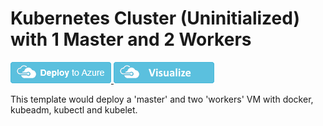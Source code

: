 # Kubernetes Cluster (Uninitialized) with 1 Master and 2 Workers

<a href="https://portal.azure.com/#create/Microsoft.Template/uri/https%3A%2F%2Fraw.githubusercontent.com%2Fmahendra-shinde%2Fazure-quickstart-templates%2Fmaster%2Fkubernetes-2-linux-nodes%2Fazuredeploy.json" target="_blank">
<img src="https://raw.githubusercontent.com/Azure/azure-quickstart-templates/master/1-CONTRIBUTION-GUIDE/images/deploytoazure.png"/>
</a>
<a href="http://armviz.io/#/?load=https%3A%2F%2Fraw.githubusercontent.com%2Fmahendra-shinde%2Fazure-quickstart-templates%2Fmaster%2Fkubernetes-2-linux-nodes%2Fazuredeploy.json"" target="_blank">
<img src="https://raw.githubusercontent.com/Azure/azure-quickstart-templates/master/1-CONTRIBUTION-GUIDE/images/visualizebutton.png"/>
</a>


This template would deploy a 'master' and two 'workers' VM with docker, kubeadm, kubectl and kubelet.

